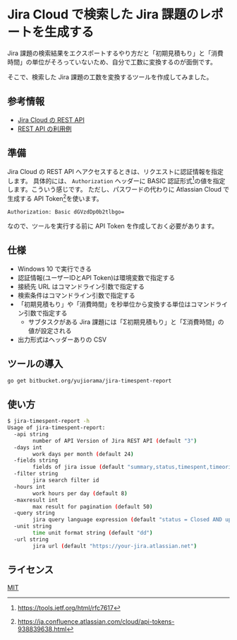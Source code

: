 # Jira Cloud で検索した Jira 課題のレポートを生成する

Jira 課題の検索結果をエクスポートするやり方だと「初期見積もり」と「消費時間」の単位がそろっていないため、自分で工数に変換するのが面倒です。

そこで、検索した Jira 課題の工数を変換するツールを作成してみました。

## 参考情報

* [Jira Cloud の REST API](https://developer.atlassian.com/server/jira/platform/rest-apis/)
* [REST API の利用例](https://developer.atlassian.com/server/jira/platform/jira-rest-api-examples/)

## 準備

Jira Cloud の REST API へアクセスするときは、リクエストに認証情報を指定します。
具体的には、 `Authorization` ヘッダーに BASIC 認証形式[^1]の値を指定します。こういう感じです。
ただし、パスワードの代わりに Atlassian Cloud で生成する API Token[^2]を使います。

```
Authorization: Basic dGVzdDp0b2tlbgo=
```

なので、ツールを実行する前に API Token を作成しておく必要があります。

[^1]: https://tools.ietf.org/html/rfc7617
[^2]: https://ja.confluence.atlassian.com/cloud/api-tokens-938839638.html

## 仕様

* Windows 10 で実行できる
* 認証情報(ユーザーIDとAPI Token)は環境変数で指定する
* 接続先 URL はコマンドライン引数で指定する
* 検索条件はコマンドライン引数で指定する
* 「初期見積もり」や「消費時間」を秒単位から変換する単位はコマンドライン引数で指定する
    - サブタスクがある Jira 課題には「Σ初期見積もり」と「Σ消費時間」の値が設定される
* 出力形式はヘッダーありの CSV

## ツールの導入

```bash
go get bitbucket.org/yujiorama/jira-timespent-report
```

## 使い方

```bash
$ jira-timespent-report -h
Usage of jira-timespent-report:
  -api string
        number of API Version of Jira REST API (default "3")
  -days int
        work days per month (default 24)
  -fields string
        fields of jira issue (default "summary,status,timespent,timeoriginalestimate,aggregatetimespent,aggregatetimeoriginalestimate")
  -filter string
        jira search filter id
  -hours int
        work hours per day (default 8)
  -maxresult int
        max result for pagination (default 50)
  -query string
        jira query language expression (default "status = Closed AND updated >= startOfMonth(-1) AND updated <= endOfMonth(-1)")
  -unit string
        time unit format string (default "dd")
  -url string
        jira url (default "https://your-jira.atlassian.net")
```

## ライセンス

[MIT](./LICENSE)
